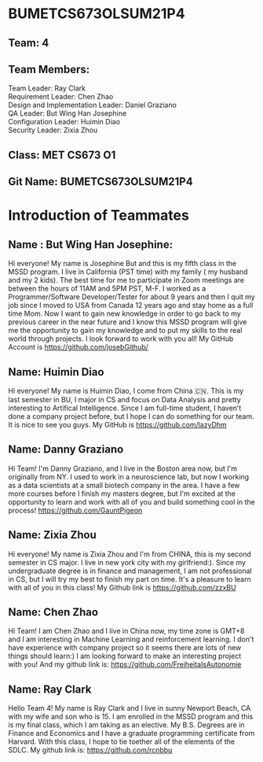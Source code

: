 # BUMETCS673OLSUM21P4

## Team: 4 

## Team Members: 
Team Leader: Ray Clark<br>
Requirement Leader: Chen Zhao<br>
Design and Implementation Leader: Daniel Graziano<br>
QA Leader: But Wing Han Josephine<br>
Configuration Leader: Huimin Diao<br>
Security Leader: Zixia Zhou<br>

## Class: MET CS673 O1

## Git Name: BUMETCS673OLSUM21P4

# Introduction of Teammates

## Name : But Wing Han Josephine:
  Hi everyone! My name is Josephine But and this is my fifth class in the MSSD program. I live in California (PST time) with my family ( my husband and my 2 kids). The best time for me to participate in Zoom meetings are between the hours of 11AM and 5PM PST, M-F. I worked as a Programmer/Software Developer/Tester for about 9 years and then I quit my job since I moved to USA from Canada 12 years ago and stay home as a full time Mom.  Now I want to gain new knowledge in order to go back to my previous career in the near future and I know this MSSD program will give me the opportunity to gain my knowledge and to put my skills to the real world through projects. I look forward to work with you all! My GitHub Account is https://github.com/josebGithub/


## Name: Huimin Diao
Hi everyone! My name is Huimin Diao, I come from China 🇨🇳. This is my last semester in BU, I major in CS and focus on Data Analysis and pretty interesting to Artifical Intelligence. Since I am full-time student, I haven’t done a company project before, but I hope I can do something for our team. It is nice to see you guys. My GitHub is https://github.com/lazyDhm

## Name: Danny Graziano
Hi Team! I'm Danny Graziano, and I live in the Boston area now, but I'm originally from NY.  I used to work in a neuroscience lab, but now I working as a data scientists at a small biotech company in the area.  I have a few more courses before I finish my masters degree, but I'm excited at the opportunity to learn and work with all of you and build something cool in the process!   https://github.com/GauntPigeon 

## Name: Zixia Zhou
Hi everyone! My name is Zixia Zhou and I'm from CHINA, this is my second semester in CS major. I live in new york city with my girlfriend:). Since my undergraduate degree is in finance and management, I am not professional in CS, but I will try my best to finish my part on time. It's a pleasure to learn with all of you in this class! My Github link is https://github.com/zzxBU

## Name: Chen Zhao
Hi Team! I am Chen Zhao and I live in China now, my time zone is GMT+8 and I am interesting in Machine Learning and reinforcement learning. I don't have experience with company project so it seems there are lots of new things should learn:) I am looking forward to make an interesting project with you! And my github link is: https://github.com/FreiheitalsAutonomie

## Name: Ray Clark
Hello Team 4! My name is Ray Clark and I live in sunny Newport Beach, CA with my wife and son who is 15.  I am enrolled in the MSSD program and this is my final class, which I am taking as an elective.  My B.S. Degrees are in Finance and Economics and I have a graduate programming certificate from Harvard.  With this class, I hope to tie toether all of the elements of the SDLC.  My github link is: https://github.com/rcnbbu